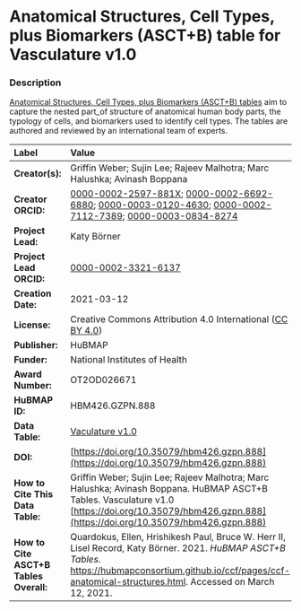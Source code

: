 # Anatomical Structures, Cell Types, plus Biomarkers (ASCT+B) table for Vasculature v1.0

### Description
[Anatomical Structures, Cell Types, plus Biomarkers (ASCT+B) tables](https://hubmapconsortium.github.io/ccf/pages/ccf-anatomical-structures.html) aim to capture the nested part_of structure of anatomical human body parts, the typology of cells, and biomarkers used to identify cell types. The tables are authored and reviewed by an international team of experts.

| Label | Value |
| :------------- |:-------------|
| **Creator(s):** | Griffin Weber; Sujin Lee; Rajeev Malhotra; Marc Halushka; Avinash Boppana |
| **Creator ORCID:** | [0000-0002-2597-881X](https://orcid.org/0000-0002-2597-881X); [0000-0002-6692-6880](https://orcid.org/0000-0002-6692-6880); [0000-0003-0120-4630](https://orcid.org/0000-0003-0120-4630); [0000-0002-7112-7389](https://orcid.org/0000-0002-7112-7389); [0000-0003-0834-8274](https://orcid.org/0000-0003-0834-8274) |
| **Project Lead:** | Katy B&ouml;rner |
| **Project Lead ORCID:** | [0000-0002-3321-6137](https://orcid.org/0000-0002-3321-6137) |
| **Creation Date:** | 2021-03-12 |
| **License:** | Creative Commons Attribution 4.0 International ([CC BY 4.0](https://creativecommons.org/licenses/by/4.0/)) |
| **Publisher:** | HuBMAP |
| **Funder:** | National Institutes of Health |
| **Award Number:** | OT2OD026671 |
| **HuBMAP ID:** | HBM426.GZPN.888 |
| **Data Table:** | [Vaculature v1.0](https://hubmapconsortium.github.io/ccf-releases/v1.0/asct-b/ASCT-B_VH_Vasculature.csv) |
| **DOI:** | [https://doi.org/10.35079/hbm426.gzpn.888](https://doi.org/10.35079/hbm426.gzpn.888) |
| **How to Cite This Data Table:** | Griffin Weber; Sujin Lee; Rajeev Malhotra; Marc Halushka; Avinash Boppana. HuBMAP ASCT+B Tables. Vasculature v1.0 [https://doi.org/10.35079/hbm426.gzpn.888](https://doi.org/10.35079/hbm426.gzpn.888) |
| **How to Cite ASCT+B Tables Overall:** | Quardokus, Ellen, Hrishikesh Paul, Bruce W. Herr II, Lisel Record, Katy B&ouml;rner. 2021. *HuBMAP ASCT+B Tables*. https://hubmapconsortium.github.io/ccf/pages/ccf-anatomical-structures.html. Accessed on March 12, 2021. |